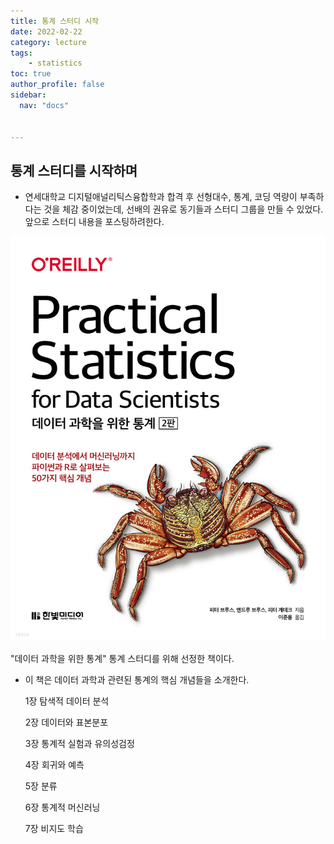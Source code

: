 ```yaml
---
title: 통계 스터디 시작
date: 2022-02-22
category: lecture
tags:
    - statistics
toc: true
author_profile: false
sidebar:
  nav: "docs"


---
```


## 통계 스터디를 시작하며

- 연세대학교 디지털애널리틱스융합학과 합격 후 선형대수, 통계, 코딩 역량이 부족하다는 것을 체감 중이었는데, 선배의 권유로 동기들과 스터디 그룹을 만들 수 있었다. 앞으로 스터디 내용을 포스팅하려한다. 

![데이터 과학을 위한 통계](../../assets/images/2022-02-22-LA1%20(copy)/XL)

"데이터 과학을 위한 통계" 통계 스터디를 위해 선정한 책이다.

- 이 책은 데이터 과학과 관련된 통계의 핵심 개념들을 소개한다.

  1장 탐색적 데이터 분석<br/>

  2장 데이터와 표본분포<br/>

  3장 통계적 실험과 유의성검정<br/>

  4장 회귀와 예측<br/>

  5장 분류<br/>

  6장 통계적 머신러닝<br/>

  7장 비지도 학습